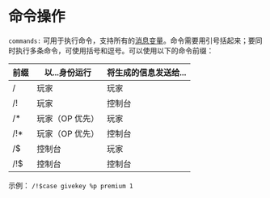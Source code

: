 # 命令操作

`commands:` 可用于执行命令，支持所有的[消息变量](/OtherDrops/变量和操作/消息变量.md)。命令需要用引号括起来；要同时执行多条命令，可使用括号和逗号。可以使用以下的命令前缀：

| 前缀 | 以...身份运行   | 将生成的信息发送给... |
| ---- | --------------- | --------------------- |
| /    | 玩家            | 玩家                  |
| /!   | 玩家            | 控制台                |
| /\*  | 玩家（OP 优先） | 玩家                  |
| /!\* | 玩家（OP 优先） | 控制台                |
| /$   | 控制台          | 玩家                  |
| /!$  | 控制台          | 控制台                |

示例：
`/!$case givekey %p premium 1`
